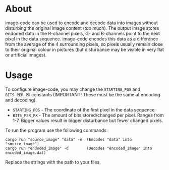 # About

image-code can be used to encode and decode data into images without disturbing the original image content (too much).
The output image stores endoded data in the R-channel pixels, G- and B-channels point to the next pixel in the data sequence.
image-code encodes this data as a difference from the average of the 4 surrounding pixels, so pixels usually remain close to their original colour in pictures (but disturbance may be visible in very flat or artificial images).

# Usage

To configure image-code, you may change the `STARTING_POS` and `BITS_PER_PX` constants (IMPORTANT! These must be the same at encoding and decoding).

- `STARTING_POS` - The coordinate of the first pixel in the data sequence
- `BITS_PER_PX` - The amount of bits stored/changed per pixel. Ranges from 1-7. Bigger values result in bigger disturbance but fewer changed pixels.

To run the program use the following commands:

    cargo run "source_image" "data" -e  (Encodes "data" into "source_image")
    cargo run "endoded_image" -d        (Decodes "encoded_image" into encoded_image.dat)

Replace the strings with the path to your files.